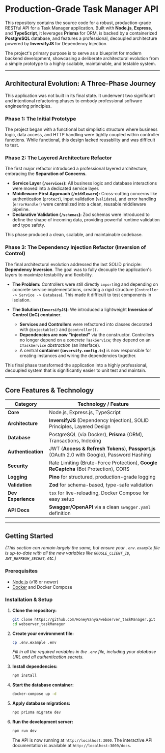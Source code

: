 # Production-Grade Task Manager API

This repository contains the source code for a robust, production-grade RESTful API for a Task Manager application. Built with **Node.js**, **Express**, and **TypeScript**, it leverages **Prisma** for ORM, is backed by a containerized **PostgreSQL** database, and features a professional, decoupled architecture powered by **InversifyJS** for Dependency Injection.

The project's primary purpose is to serve as a blueprint for modern backend development, showcasing a deliberate architectural evolution from a simple prototype to a highly scalable, maintainable, and testable system.

---

## Architectural Evolution: A Three-Phase Journey

This application was not built in its final state. It underwent two significant and intentional refactoring phases to embody professional software engineering principles.

### Phase 1: The Initial Prototype

The project began with a functional but simplistic structure where business logic, data access, and HTTP handling were tightly coupled within controller functions. While functional, this design lacked reusability and was difficult to test.

### Phase 2: The Layered Architecture Refactor

The first major refactor introduced a professional layered architecture, embracing the **Separation of Concerns**.

-   **Service Layer (`/services`):** All business logic and database interactions were moved into a dedicated service layer.
-   **Middleware-First Approach (`/middleware`):** Cross-cutting concerns like authentication (`protect`), input validation (`validate`), and error handling (`errorHandler`) were centralized into a clean, reusable middleware pipeline.
-   **Declarative Validation (`/schemas`):** Zod schemas were introduced to define the shape of incoming data, providing powerful runtime validation and type safety.

This phase produced a clean, scalable, and maintainable codebase.

### Phase 3: The Dependency Injection Refactor (Inversion of Control)

The final architectural evolution addressed the last SOLID principle: **Dependency Inversion**. The goal was to fully decouple the application's layers to maximize testability and flexibility.

-   **The Problem:** Controllers were still directly `import`ing and depending on concrete service implementations, creating a rigid structure (`Controller -> Service -> Database`). This made it difficult to test components in isolation.

-   **The Solution (`InversifyJS`):** We introduced a lightweight **Inversion of Control (IoC) container**.
    -   **Services and Controllers** were refactored into classes decorated with `@injectable()` and `@controller()`.
    -   **Dependencies are now "injected"** via the constructor. Controllers no longer depend on a *concrete* `TaskService`; they depend on an `ITaskService` *abstraction* (an interface).
    -   A central **container (`inversify.config.ts`)** is now responsible for creating instances and wiring the dependencies together.

This final phase transformed the application into a highly professional, decoupled system that is significantly easier to unit test and maintain.

---

## Core Features & Technology

| Category         | Technology / Feature                                                                        |
| ---------------- | ------------------------------------------------------------------------------------------- |
| **Core**         | Node.js, Express.js, TypeScript                                                             |
| **Architecture** | **InversifyJS** (Dependency Injection), SOLID Principles, Layered Design                    |
| **Database**     | PostgreSQL (via Docker), **Prisma** (ORM), Transactions, Indexing                           |
| **Authentication** | JWT (**Access & Refresh Tokens**), **Passport.js** (OAuth 2.0 with Google), Password Hashing |
| **Security**     | Rate Limiting (Brute-Force Protection), **Google ReCaptcha** (Bot Protection), CORS          |
| **Logging**      | **Pino** for structured, production-grade logging                                           |
| **Validation**   | **Zod** for schema-based, type-safe validation                                              |
| **Dev Experience** | `tsx` for live-reloading, Docker Compose for easy setup                                     |
| **API Docs**     | **Swagger/OpenAPI** via a clean `swagger.yaml` definition                                   |

---

## Getting Started

*(This section can remain largely the same, but ensure your `.env.example` file is up-to-date with all the new variables like `GOOGLE_CLIENT_ID`, `JWT_REFRESH_SECRET`, etc.)*

### Prerequisites

-   [Node.js](https://nodejs.org/en/) (v18 or newer)
-   [Docker](https://www.docker.com/products/docker-desktop/) and Docker Compose

### Installation & Setup

1.  **Clone the repository:**
    ```bash
    git clone https://github.com/HoneyVanya/webserver_taskManager.git
    cd webserver_taskManager
    ```

2.  **Create your environment file:**
    ```bash
    cp .env.example .env
    ```
    _Fill in all the required variables in the `.env` file, including your database URL and all authentication secrets._

3.  **Install dependencies:**
    ```bash
    npm install
    ```

4.  **Start the database container:**
    ```bash
    docker-compose up -d
    ```

5.  **Apply database migrations:**
    ```bash
    npx prisma migrate dev
    ```

6.  **Run the development server:**
    ```bash
    npm run dev
    ```
    The API is now running at `http://localhost:3000`. The interactive API documentation is available at `http://localhost:3000/docs`.